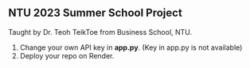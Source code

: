 ## NTU 2023 Summer School Project

Taught by Dr. Teoh TeikToe from Business School, NTU.



1. Change your own API key in **app.py**. (Key in app.py is not available)
2. Deploy your repo on Render.